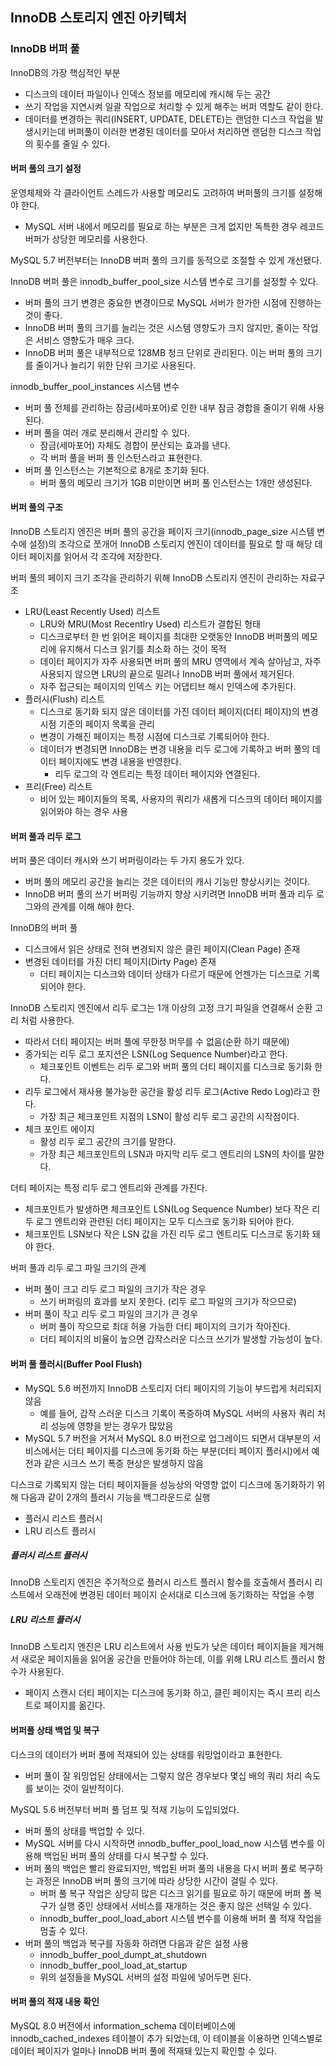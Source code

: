 ## InnoDB 스토리지 엔진 아키텍처

### InnoDB 버퍼 풀
InnoDB의 가장 핵심적인 부분
- 디스크의 데이터 파일이나 인덱스 정보를 메모리에 캐시해 두는 공간
- 쓰기 작업을 지연시켜 일괄 작업으로 처리할 수 있게 해주는 버퍼 역할도 같이 한다.
- 데이터를 변경하는 쿼리(INSERT, UPDATE, DELETE)는 랜덤한 디스크 작업을 발생시키는데 버퍼풀이 이러한 변경된 데이터를 모아서 처리하면 랜덤한 디스크 작업의 횟수를 줄일 수 있다.

#### 버퍼 풀의 크기 설정
운영체제와 각 클라이언트 스레드가 사용할 메모리도 고려하여 버퍼풀의 크기를 설정해야 한다.
- MySQL 서버 내에서 메모리를 필요로 하는 부분은 크게 없지만 독특한 경우 레코드 버퍼가 상당한 메모리를 사용한다.

MySQL 5.7 버전부터는 InnoDB 버퍼 풀의 크기를 동적으로 조절할 수 있게 개선됐다.

InnoDB 버퍼 풀은 innodb_buffer_pool_size 시스템 변수로 크기를 설정할 수 있다.
- 버퍼 풀의 크기 변경은 중요한 변경이므로 MySQL 서버가 한가한 시점에 진행하는 것이 좋다.
- InnoDB 버퍼 풀의 크기를 늘리는 것은 시스템 영향도가 크지 않지만, 줄이는 작업은 서비스 영향도가 매우 크다.
- InnoDB 버퍼 풀은 내부적으로 128MB 청크 단위로 관리된다. 이는 버퍼 풀의 크기를 줄이거나 늘리기 위한 단위 크기로 사용된다.

innodb_buffer_pool_instances 시스템 변수
- 버퍼 풀 전체를 관리하는 잠금(세마포어)로 인한 내부 잠금 경합을 줄이기 위해 사용된다.
- 버퍼 풀을 여러 개로 분리해서 관리할 수 있다.
    - 잠금(세마포어) 자체도 경합이 분산되는 효과를 낸다.
    - 각 버퍼 풀을 버퍼 풀 인스턴스라고 표현한다.
- 버퍼 풀 인스턴스는 기본적으로 8개로 초기화 된다.
    - 버퍼 풀의 메모리 크기가 1GB 미만이면 버퍼 풀 인스턴스는 1개만 생성된다.

#### 버퍼 풀의 구조
InnoDB 스토리지 엔진은 버퍼 풀의 공간을 페이지 크기(innodb_page_size 시스템 변수에 설정)의 조각으로 쪼개어 InnoDB 스토리지 엔진이 데이터를 필요로 할 때 해당 데이터 페이지를 읽어서 각 조각에 저장한다.

버퍼 풀의 페이지 크기 조각을 관리하기 위해 InnoDB 스토리지 엔진이 관리하는 자료구조
- LRU(Least Recently Used) 리스트
    - LRU와 MRU(Most Recentlry Used) 리스트가 결합된 형태
    - 디스크로부터 한 번 읽어온 페이지를 최대한 오랫동안 InnoDB 버퍼풀의 메모리에 유지해서 디스크 읽기를 최소화 하는 것이 목적
    - 데이터 페이지가 자주 사용되면 버퍼 풀의 MRU 영역에서 계속 살아남고, 자주 사용되지 않으면 LRU의 끝으로 밀려나 InnoDB 버퍼 풀에서 제거된다.
    - 자주 접근되는 페이지의 인덱스 키는 어댑티브 해시 인덱스에 추가된다.
- 플러시(Flush) 리스트
    - 디스크로 동기화 되지 않은 데이터를 가진 데이터 페이지(더티 페이지)의 변경 시점 기준의 페이지 목록을 관리
    - 변경이 가해진 페이지는 특정 시점에 디스크로 기록되어야 한다.
    - 데이터가 변경되면 InnoDB는 변경 내용을 리두 로그에 기록하고 버퍼 풀의 데이터 페이지에도 변경 내용을 반영한다.
        - 리두 로그의 각 엔트리는 특정 데이터 페이지와 연결된다.
- 프리(Free) 리스트
    - 비어 있는 페이지들의 목록, 사용자의 쿼리가 새롭게 디스크의 데이터 페이지를 읽어와야 하는 경우 사용

#### 버퍼 풀과 리두 로그
버퍼 풀은 데이터 캐시와 쓰기 버퍼링이라는 두 가지 용도가 있다.
- 버퍼 풀의 메모리 공간을 늘리는 것은 데이터의 캐시 기능만 향상시키는 것이다.
- InnoDB 버퍼 풀의 쓰기 버퍼링 기능까지 향상 시키려면 InnoDB 버퍼 풀과 리두 로그와의 관계를 이해 해야 한다.

InnoDB의 버퍼 풀
- 디스크에서 읽은 상태로 전혀 변경되지 않은 클린 페이지(Clean Page) 존재
- 변경된 데이터를 가진 더티 페이지(Dirty Page) 존재
    - 더티 페이지는 디스크와 데이터 상태가 다르기 때문에 언젠가는 디스크로 기록되어야 한다.

InnoDB 스토리지 엔진에서 리두 로그는 1개 이상의 고정 크기 파일을 연결해서 순환 고리 처럼 사용한다.
- 따라서 더티 페이지는 버퍼 풀에 무한정 머무를 수 없음(순환 하기 때문에)
- 증가되는 리두 로그 포지션은 LSN(Log Sequence Number)라고 한다.
    - 체크포인트 이벤트는 리두 로그와 버퍼 풀의 더티 페이지를 디스크로 동기화 한다.
- 리두 로그에서 재사용 불가능한 공간을 활성 리두 로그(Active Redo Log)라고 한다.
    - 가장 최근 체크포인트 지점의 LSN이 활성 리두 로그 공간의 시작점이다.
- 체크 포인트 에이지
    - 활성 리두 로그 공간의 크기를 말한다.
    - 가장 최근 체크포인트의 LSN과 마지막 리두 로그 엔트리의 LSN의 차이를 말한다.

더티 페이지는 특정 리두 로그 엔트리와 관계를 가진다.
- 체크포인트가 발생하면 체크포인트 LSN(Log Sequence Number) 보다 작은 리두 로그 엔트리와 관련된 더티 페이지는 모두 디스크로 동기화 되어야 한다.
- 체크포인트 LSN보다 작은 LSN 값을 가진 리두 로그 엔트리도 디스크로 동기화 돼야 한다.

버퍼 풀과 리두 로그 파일 크기의 관계
- 버퍼 풀이 크고 리두 로그 파일의 크기가 작은 경우
    - 쓰기 버퍼링의 효과를 보지 못한다. (리두 로그 파일의 크기가 작으므로)
- 버퍼 풀이 작고 리두 로그 파일의 크기가 큰 경우
    - 버퍼 풀이 작으므로 최대 허용 가능한 더티 페이지의 크기가 작아진다.
    - 더티 페이지의 비율이 높으면 갑작스러운 디스크 쓰기가 발생할 가능성이 높다.

#### 버퍼 풀 플러시(Buffer Pool Flush)
- MySQL 5.6 버전까지 InnoDB 스토리지 더티 페이지의 기능이 부드럽게 처리되지 않음
    - 예를 들어, 갑작 스러운 디스크 기록이 폭증하여 MySQL 서버의 사용자 쿼리 처리 성능에 영향을 받는 경우가 많았음
- MySQL 5.7 버전을 거쳐서 MySQL 8.0 버전으로 업그레이드 되면서 대부분의 서비스에서는 더티 페이지를 디스크에 동기화 하는 부분(더티 페이지 플러시)에서 예전과 같은 시크스 쓰기 폭증 현상은 발생하지 않음

디스크로 기록되지 않는 더티 페이지들을 성능상의 악영향 없이 디스크에 동기화하기 위해 다음과 같이 2개의 플러시 기능을 백그라운드로 실행
- 플러시 리스트 플러시
- LRU 리스트 플러시

##### 플러시 리스트 플러시
InnoDB 스토리지 엔진은 주기적으로 플러시 리스트 플러시 함수를 호출해서 플러시 리스트에서 오래전에 변경된 데이터 페이지 순서대로 디스크에 동기화하는 작업을 수행

##### LRU 리스트 플러시
InnoDB 스토리지 엔진은 LRU 리스트에서 사용 빈도가 낮은 데이터 페이지들을 제거해서 새로운 페이지들을 읽어올 공간을 만들어야 하는데, 이를 위해 LRU 리스트 플러시 함수가 사용된다.
- 페이지 스캔시 더티 페이지는 디스크에 동기화 하고, 클린 페이지는 즉시 프리 리스트로 페이지를 옮긴다.

#### 버퍼풀 상태 백업 및 복구
디스크의 데이터가 버퍼 풀에 적재되어 있는 상태를 워밍업이라고 표현한다.
- 버퍼 풀이 잘 워밍업된 상태에서는 그렇지 않은 경우보다 몇십 배의 쿼리 처리 속도를 보이는 것이 일반적이다.

MySQL 5.6 버전부터 버퍼 풀 덤프 및 적재 기능이 도입되었다.
- 버퍼 풀의 상태를 백업할 수 있다.
- MySQL 서버를 다시 시작하면 innodb_buffer_pool_load_now 시스템 변수를 이용해 백업된 버퍼 풀의 상태를 다시 복구할 수 있다.
- 버퍼 풀의 백업은 빨리 완료되지만, 백업된 버퍼 풀의 내용을 다시 버퍼 풀로 복구하는 과정은 InnoDB 버퍼 풀의 크기에 따라 상당한 시간이 걸릴 수 있다.
    - 버퍼 풀 복구 작업은 상당히 많은 디스크 읽기를 필요로 하기 때문에 버퍼 폴 복구가 실행 중인 상태에서 서비스를 재개하는 것은 좋지 않은 선택일 수 있다.
    - innodb_buffer_pool_load_abort 시스템 변수를 이용해 버퍼 풀 적재 작업을 멈출 수 있다.
- 버퍼 풀의 백업과 복구를 자동화 하려면 다음과 같은 설정 사용
    - innodb_buffer_pool_dumpt_at_shutdown
    - innodb_buffer_pool_load_at_startup
    - 위의 설정들을 MySQL 서버의 설정 파일에 넣어두면 된다.

#### 버퍼 풀의 적재 내용 확인
MySQL 8.0 버전에서 information_schema 데이터베이스에 innodb_cached_indexes 테이블이 추가 되었는데, 이 테이블을 이용하면 인덱스별로 데이터 페이지가 얼마나 InnoDB 버퍼 풀에 적재돼 있는지 확인할 수 있다.